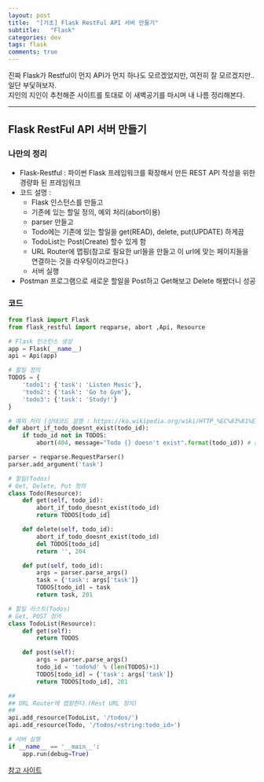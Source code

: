```yaml
---
layout: post
title:  "[기초] Flask RestFul API 서버 만들기"
subtitle:   "Flask"
categories: dev
tags: flask
comments: true
---
```


진짜 Flask가 Restful이 먼지 API가 먼지 하나도 모르겠었지만, 여전히 잘 모르겠지만.. 일단 부딫혀보자.  
지인의 지인이 추천해준 사이트를 토대로 이 새벽공기를 마시며 내 나름 정리해본다.  

---


## Flask RestFul API 서버 만들기

### 나만의 정리
- Flask-Restful : 파이썬 Flask 프레임워크를 확장해서 만든 REST API 작성을 위한 경량화 된 프레임워크
- 코드 설명 :
    - Flask 인스턴스를 만들고
    - 기존에 있는 할일 정의, 예외 처리(abort이용)
    - parser 만들고
    - Todo에는 기존에 있는 할일을 get(READ), delete, put(UPDATE) 하게끔
    - TodoList는 Post(Create) 할수 있게 함
    - URL Router에 맵핑(참고로 필요한 url들을 만들고 이 url에 맞는 페이지들을 연결하는 것을 라우팅이라고한다.)
    - 서버 실행
- Postman 프로그램으로 새로운 할일을 Post하고 Get해보고 Delete 해봤더니 성공


### 코드 
```python
from flask import Flask
from flask_restful import reqparse, abort ,Api, Resource

# Flask 인스턴스 생성
app = Flask(__name__)
api = Api(app)

# 할일 정의
TODOS = {
    'todo1': {'task': 'Listen Music'},
    'todo2': {'task': 'Go to Gym'},
    'todo3': {'task': 'Study!'}
}

# 예외 처리 (상태코드 설명 : https://ko.wikipedia.org/wiki/HTTP_%EC%83%81%ED%83%9C_%EC%BD%94%EB%93%9C)
def abort_if_todo_doesnt_exist(todo_id):
    if todo_id not in TODOS:
        abort(404, message="Todo {} doesn't exist".format(todo_id)) # abort : 강제 프로그램 종료

parser = reqparse.RequestParser()
parser.add_argument('task')

# 할일(Todos)
# Get, Delete, Put 정의
class Todo(Resource):
    def get(self, todo_id):
        abort_if_todo_doesnt_exist(todo_id)
        return TODOS[todo_id]

    def delete(self, todo_id):
        abort_if_todo_doesnt_exist(todo_id)
        del TODOS[todo_id]
        return '', 204

    def put(self, todo_id):
        args = parser.parse_args()
        task = {'task': args['task']}
        TODOS[todo_id] = task
        return task, 201

# 할일 리스트(Todos)
# Get, POST 정의
class TodoList(Resource):
    def get(self):
        return TODOS

    def post(self):
        args = parser.parse_args()
        todo_id = 'todo%d' % (len(TODOS)+1)
        TODOS[todo_id] = {'task': args['task']}
        return TODOS[todo_id], 201

##
## URL Router에 맵핑한다.(Rest URL 정의)
##
api.add_resource(TodoList, '/todos/')
api.add_resource(Todo, '/todos/<string:todo_id>')

# 서버 실행
if __name__ == '__main__':
    app.run(debug=True)
```


[참고 사이트](https://niceman.tistory.com/101)
